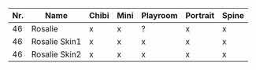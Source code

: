 | Nr. | Name          | Chibi | Mini | Playroom | Portrait | Spine |
| --- | ------------- | ----- | ---- | -------- | -------- | ----- |
| 46  | Rosalie       | x     | x    | ?        | x        | x     |
| 46  | Rosalie Skin1 | x     | x    | x        | x        | x     |
| 46  | Rosalie Skin2 | x     | x    | x        | x        | x     |
